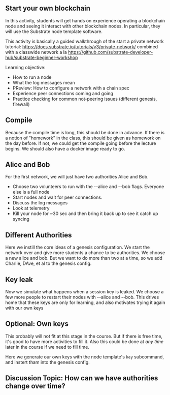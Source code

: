 ## Start your own blockchain

In this activity, students will get hands on experience operating a blockchain node and seeing it interact with other blockchain nodes. In particular, they will use the Substrate node template software.

This activity is basically a guided walkthrough of the start a private network tutorial: https://docs.substrate.io/tutorials/v3/private-network/ combined with a classwide network a la https://github.com/substrate-developer-hub/substrate-beginner-workshop

Learning objective:
* How to run a node
* What the log messages mean
* PReview: How to configure a network with a chain spec
* Experience peer connections coming and going
* Practice checking for common not-peering issues (different genesis, firewall)

## Compile
Because the compile time is long, this should be done in advance. If there is a notion of "homework" in the class, this should be given as homework on the day before. If not, we could get the compile going before the lecture begins. We should also have a docker image ready to go.

## Alice and Bob

For the first network, we will just have two authorities Alice and Bob.

* Choose two volunteers to run with the --alice and --bob flags. Everyone else is a full node
* Start nodes and wait for peer connections.
* Discuss the log messages
* Look at telemetry
* Kill your node for ~30 sec and then bring it back up to see it catch up syncing

## Different Authorities

Here we instill the core ideas of a genesis configuration. We start the network over and give more students a chance to be authorities. We choose a new alice and bob. But we want to do more than two at a time, so we add Charlie, DAve, et al to the genesis config.

## Key leak

Now we simulate what happens when a session key is leaked. We choose a few more people to restart their nodes with --alice and --bob.
This drives home that these keys are only for learning, and also motivates trying it again with our own keys

## Optional: Own keys
This probably will not fit at this stage in the course. But if there is free time, it's good to have more activities to fill it. Also this could be done at _any time_ later in the course if we need to fill time.

Here we generate our own keys with the node template's `key` subcommand, and instert tham into the genesis config.

## Discussion Topic: How can we have authorities change over time?


